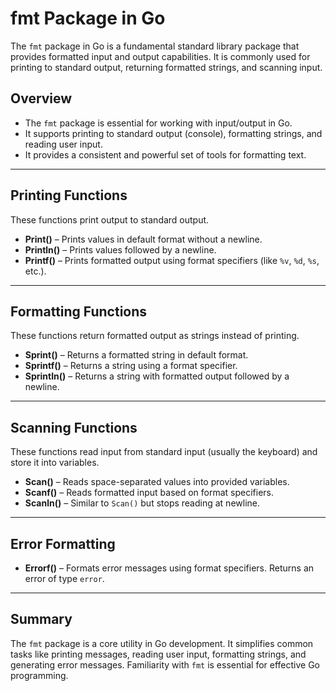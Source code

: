 # fmt Package in Go

The `fmt` package in Go is a fundamental standard library package that provides formatted input and output capabilities. It is commonly used for printing to standard output, returning formatted strings, and scanning input.

## Overview

- The `fmt` package is essential for working with input/output in Go.
- It supports printing to standard output (console), formatting strings, and reading user input.
- It provides a consistent and powerful set of tools for formatting text.

---

## Printing Functions

These functions print output to standard output.

- **Print()** – Prints values in default format without a newline.
- **Println()** – Prints values followed by a newline.
- **Printf()** – Prints formatted output using format specifiers (like `%v`, `%d`, `%s`, etc.).

---

## Formatting Functions

These functions return formatted output as strings instead of printing.

- **Sprint()** – Returns a formatted string in default format.
- **Sprintf()** – Returns a string using a format specifier.
- **Sprintln()** – Returns a string with formatted output followed by a newline.

---

## Scanning Functions

These functions read input from standard input (usually the keyboard) and store it into variables.

- **Scan()** – Reads space-separated values into provided variables.
- **Scanf()** – Reads formatted input based on format specifiers.
- **Scanln()** – Similar to `Scan()` but stops reading at newline.

---

## Error Formatting

- **Errorf()** – Formats error messages using format specifiers. Returns an error of type `error`.

---

## Summary

The `fmt` package is a core utility in Go development. It simplifies common tasks like printing messages, reading user input, formatting strings, and generating error messages. Familiarity with `fmt` is essential for effective Go programming.
